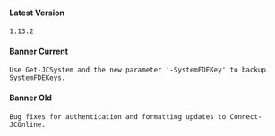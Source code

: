 #### Latest Version

```
1.13.2
```

#### Banner Current

```
Use Get-JCSystem and the new parameter '-SystemFDEKey' to backup SystemFDEKeys.
```

#### Banner Old

```
Bug fixes for authentication and formatting updates to Connect-JCOnline.
```